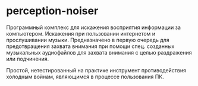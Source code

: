 # perception-noiser
Программный комплекс для искажения восприятия информации за компьютером. Искажения при пользовании интернетом и прослушивании музыки.
Предназначено в первую очередь для предотвращения захвата внимания при помощи спец. созданных музыкальных аудиофайлов для захвата внимания с целью раздражения или подчинения.

Простой, нетестированный на практике инструмент противодействия холодным войнам, являющимся в процессе пользования ПК.
